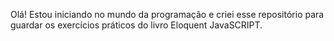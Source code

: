Olá! 
Estou iniciando no mundo da programação e criei esse repositório para guardar os exercícios práticos do livro Eloquent JavaSCRIPT.
